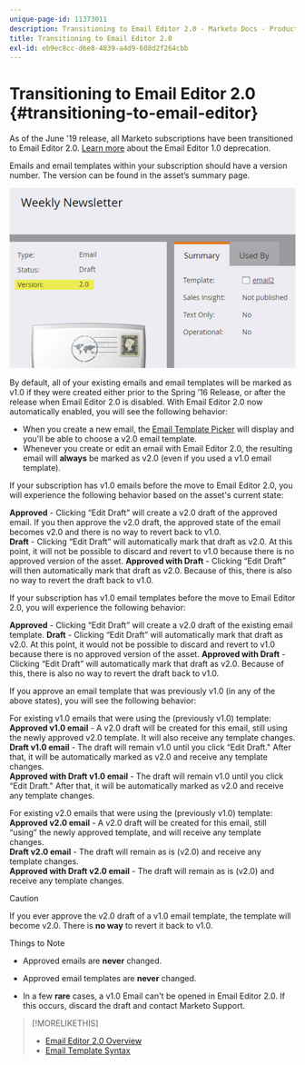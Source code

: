 ```yaml
---
unique-page-id: 11373011
description: Transitioning to Email Editor 2.0 - Marketo Docs - Product Documentation
title: Transitioning to Email Editor 2.0
exl-id: eb9ec8cc-d6e8-4839-a4d9-608d2f264cbb
---
```

# Transitioning to Email Editor 2.0 {#transitioning-to-email-editor}

As of the June '19 release, all Marketo subscriptions have been transitioned to Email Editor 2.0. [Learn more](https://nation.marketo.com/docs/DOC-7038) about the Email Editor 1.0 deprecation.

Emails and email templates within your subscription should have a version number. The version can be found in the asset’s summary page.

![](assets/five-5.png)

By default, all of your existing emails and email templates will be marked as v1.0 if they were created either prior to the Spring ’16 Release, or after the release when Email Editor 2.0 is disabled. With Email Editor 2.0 now automatically enabled, you will see the following behavior:

* When you create a new email, the [Email Template Picker](email-template-picker-overview.md) will display and you'll be able to choose a v2.0 email template.
* Whenever you create or edit an email with Email Editor 2.0, the resulting email will **always** be marked as v2.0 (even if you used a v1.0 email template).

If your subscription has v1.0 emails before the move to Email Editor 2.0, you will experience the following behavior based on the asset's current state:

**Approved** - Clicking “Edit Draft” will create a v2.0 draft of the approved email. If you then approve the v2.0 draft, the approved state of the email becomes v2.0 and there is no way to revert back to v1.0.  
**Draft** - Clicking “Edit Draft” will automatically mark that draft as v2.0. At this point, it will not be possible to discard and revert to v1.0 because there is no approved version of the asset.
**Approved with Draft** - Clicking “Edit Draft” will then automatically mark that draft as v2.0. Because of this, there is also no way to revert the draft back to v1.0.

If your subscription has v1.0 email templates before the move to Email Editor 2.0, you will experience the following behavior:

**Approved** - Clicking “Edit Draft” will create a v2.0 draft of the existing email template.
**Draft** - Clicking “Edit Draft” will automatically mark that draft as v2.0. At this point, it would not be possible to discard and revert to v1.0 because there is no approved version of the asset.
**Approved with Draft** - Clicking “Edit Draft” will automatically mark that draft as v2.0. Because of this, there is also no way to revert the draft back to v1.0.

If you approve an email template that was previously v1.0 (in any of the above states), you will see the following behavior:

For existing v1.0 emails that were using the (previously v1.0) template:  
**Approved v1.0 email** - A v2.0 draft will be created for this email, still using the newly approved v2.0 template. It will also receive any template changes.  
**Draft v1.0 email** - The draft will remain v1.0 until you click “Edit Draft." After that, it will be automatically marked as v2.0 and receive any template changes.  
**Approved with Draft v1.0 email** - The draft will remain v1.0 until you click “Edit Draft." After that, it will be automatically marked as v2.0 and receive any template changes.

For existing v2.0 emails that were using the (previously v1.0) template:  
**Approved v2.0 email** - A v2.0 draft will be created for this email, still “using” the newly approved template, and will receive any template changes.  
**Draft v2.0 email** - The draft will remain as is (v2.0) and receive any template changes.  
**Approved with Draft v2.0 email** - The draft will remain as is (v2.0) and receive any template changes.

>[!CAUTION]
>
>If you ever approve the v2.0 draft of a v1.0 email template, the template will become v2.0. There is **no way** to revert it back to v1.0.

Things to Note

* Approved emails are **never** changed.

* Approved email templates are **never** changed.

* In a few **rare** cases, a v1.0 Email can't be opened in Email Editor 2.0. If this occurs, discard the draft and contact Marketo Support.

>[!MORELIKETHIS]
>
>* [Email Editor 2.0 Overview](/help/marketo/product-docs/email-marketing/general/email-editor-2/email-editor-v2-0-overview.md)
>* [Email Template Syntax](/help/marketo/product-docs/email-marketing/general/email-editor-2/email-template-syntax.md)
